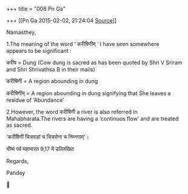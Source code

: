 +++
title = "008 Pn Ga"

+++
[[Pn Ga	2015-02-02, 21:24:04 [Source](https://groups.google.com/g/samskrita/c/ISrtTDEIssI)]]



Namasthey,  
  
1.The meaning of the word ‘ करीषिणीम् ‘ I have seen somewhere  
appears to be significant :  
  
करीष = Dung (Cow dung is sacred as has been quoted by Shri V Sriram  
and Shri Shrivathsa B in their mails)  
  
करीषिणी = A region abounding in dung  
  
करीषिणीम् = A region abounding in dung signifying that She leaves a  
residue of ‘Abundance’  
  
2.However, the word करीषिणी a river is also referred in  
Mahabharata.The rivers are having a ‘continuos flow’ and are treated  
as sacred.  
  
'करीषिणीं चित्रवाहां च चित्रसेना च निम्नगाम्'।  
  
भीष्म पर्व महाभारत 9,17 में उल्लिखित  
  
  
  
Regards,  
  
Pandey  



